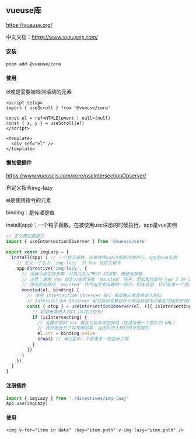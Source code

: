 ## vueuse库

https://vueuse.org/

中文文档：https://www.vueusejs.com/

#### 安装

``` shell
pnpm add @vueuse/core
```

#### 使用

el就是需要被检测滚动的元素

``` vue
<script setup>
import { useScroll } from '@vueuse/core'

const el = ref<HTMLElement | null>(null)
const { x, y } = useScroll(el)
</script>

<template>
  <div ref="el" />
</template>
```

#### 懒加载插件

https://www.vueusejs.com/core/useIntersectionObserver/

自定义指令img-lazy

el是使用指令的元素

binding：是传递是值

 install(app)：一个钩子函数，在被使用use注册的时候执行，app是vue实例

``` js
// 定义懒加载插件
import { useIntersectionObserver } from '@vueuse/core'

export const imgLazy = {
  install(app) { // 一个钩子函数，在被使用use注册的时候执行，app是vue实例
    // 定义一个名为 'img-lazy' 的 Vue 自定义指令
    app.directive('img-lazy', {
      // 当指令绑定到元素（并插入到父节点）时调用，但还未挂载
      // 注意：通常 Vue 自定义指令没有 'mounted' 钩子，但如果你是在 Vue 3 的 Composition API 上下文中使用 setup 语法糖，
      // 你可能会使用 'mounted' 作为组合式函数的一部分，但在这里，它可能是一个假设或特定库的扩展
      mounted(el, binding) {
        // 使用 Intersection Observer API 来观察元素是否进入视口
        // Intersection Observer 可以异步观察目标元素与其祖先元素或顶级文档视口的交叉状态
        const { stop } = useIntersectionObserver(el, ([{ isIntersecting }]) => {
          // 如果元素进入视口（与视口交叉）
          if (isIntersecting) {
            // 设置元素的 src 属性为指令绑定的值（这通常是一个图片的 URL）
            // 这样做是为了实现懒加载：当图片进入视口时才加载它
            el.src = binding.value
            stop() // 停止监听，不会重复一致监听了就
          }
        })
      }
    })
  }
}
```

#### 注册插件

``` js
import { imgLazy } from './directives/img-lazy'
app.use(imgLazy)
```

#### 使用

``` vue
<img v-for="item in data" :key="item.path" v-img-lazy="item.path" />
```

